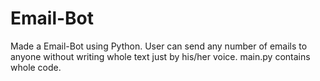 # Email-Bot
Made a Email-Bot using Python. User can send any number of emails to anyone without writing whole text just by his/her voice.
main.py contains whole code.
